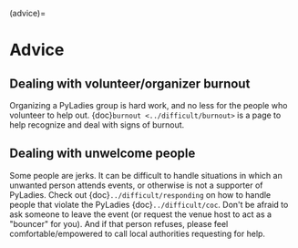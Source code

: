 (advice)=

# Advice

## Dealing with volunteer/organizer burnout

Organizing a PyLadies group is hard work, and no less for the people who volunteer to help out. {doc}`burnout <../difficult/burnout>` is a page to help recognize and deal with signs of burnout.

## Dealing with unwelcome people

Some people are jerks. It can be difficult to handle situations in which an unwanted person attends events, or otherwise is not a supporter of PyLadies.  Check out {doc}`../difficult/responding` on how to handle people that violate the PyLadies {doc}`../difficult/coc`.  Don't be afraid to ask someone to leave the event (or request the venue host to act as a "bouncer" for you).  And if that person refuses, please feel comfortable/empowered to call local authorities requesting for help.
